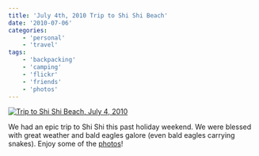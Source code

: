 ```yaml
---
title: 'July 4th, 2010 Trip to Shi Shi Beach'
date: '2010-07-06'
categories:
    - 'personal'
    - 'travel'
tags:
    - 'backpacking'
    - 'camping'
    - 'flickr'
    - 'friends'
    - 'photos'
---
```


[![Trip to Shi Shi Beach, July 4, 2010](http://farm5.static.flickr.com/4114/4766336353_52c9d88f7f.jpg 'Shi Shi Beach, Team 2010')](http://www.flickr.com/photos/brianbehrens/sets/72157624432431018/)

We had an epic trip to Shi Shi this past holiday weekend. We were blessed with great weather and bald eagles galore (even bald eagles carrying snakes). Enjoy some of the [photos](http://www.flickr.com/photos/brianbehrens/sets/72157624432431018/)!
